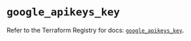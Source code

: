 # `google_apikeys_key`

Refer to the Terraform Registry for docs: [`google_apikeys_key`](https://registry.terraform.io/providers/hashicorp/google-beta/6.34.1/docs/resources/google_apikeys_key).
